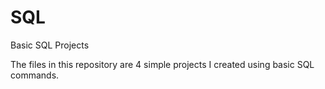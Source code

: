 # SQL
Basic SQL Projects

The files in this repository are 4 simple projects I created using basic SQL commands.
